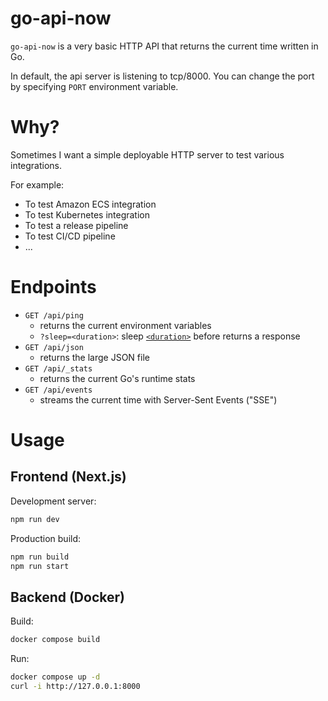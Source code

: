 # go-api-now

`go-api-now` is a very basic HTTP API that returns the current time written in Go.

In default, the api server is listening to tcp/8000. You can change the port by specifying `PORT` environment variable.

# Why?

Sometimes I want a simple deployable HTTP server to test various integrations.

For example:
- To test Amazon ECS integration
- To test Kubernetes integration
- To test a release pipeline
- To test CI/CD pipeline
- ...

# Endpoints

- `GET /api/ping`
  - returns the current environment variables
  - `?sleep=<duration>`: sleep [`<duration>`](https://golang.org/pkg/time/#ParseDuration) before returns a response
- `GET /api/json`
  - returns the large JSON file
- `GET /api/_stats`
  - returns the current Go's runtime stats
- `GET /api/events`
  - streams the current time with Server-Sent Events ("SSE")

# Usage

## Frontend (Next.js)

Development server:
```sh
npm run dev
```

Production build:
```sh
npm run build
npm run start
```

## Backend (Docker)

Build:
```sh
docker compose build
```

Run:
```sh
docker compose up -d
curl -i http://127.0.0.1:8000
```
